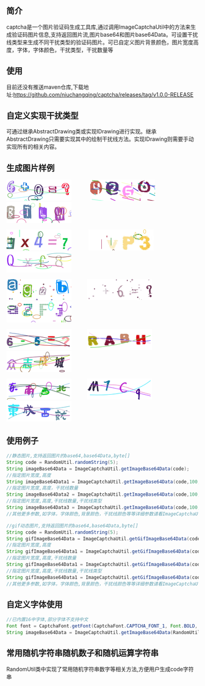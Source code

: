 ## 简介
captcha是一个图片验证码生成工具库,通过调用ImageCaptchaUtil中的方法来生成验证码图片信息,支持返回图片流,图片base64和图片base64Data。可设置干扰线类型来生成不同干扰类型的验证码图片。可已自定义图片背景颜色，图片宽度高度，字体，字体颜色，干扰类型，干扰数量等
## 使用
目前还没有推送maven仓库,下载地址:https://github.com/niuchangqing/captcha/releases/tag/v1.0.0-RELEASE
## 自定义实现干扰类型
可通过继承AbstractDrawing类或实现IDrawing进行实现。继承AbstractDrawing只需要实现其中的绘制干扰线方法。实现IDrawing则需要手动实现所有的相关内容。
## 生成图片样例
![Image](https://github.com/niuchangqing/captcha/blob/master/sample/image/example1.png) &emsp;&emsp;&emsp; ![Image](https://github.com/niuchangqing/captcha/blob/master/sample/image/example2.png) &emsp;&emsp;&emsp; ![Image](https://github.com/niuchangqing/captcha/blob/master/sample/image/example3.png)

![Image](https://github.com/niuchangqing/captcha/blob/master/sample/image/example4.png) &emsp;&emsp;&emsp;![Image](https://github.com/niuchangqing/captcha/blob/master/sample/image/example5.gif) &emsp;&emsp;&emsp;![Image](https://github.com/niuchangqing/captcha/blob/master/sample/image/example5.png)

![Image](https://github.com/niuchangqing/captcha/blob/master/sample/image/example6.png)&emsp;&emsp;&emsp;![Image](https://github.com/niuchangqing/captcha/blob/master/sample/image/example7.gif)&emsp;&emsp;&emsp;![Image](https://github.com/niuchangqing/captcha/blob/master/sample/image/example8.png)

![Image](https://github.com/niuchangqing/captcha/blob/master/sample/image/example9.png)&emsp;&emsp;&emsp;![Image](https://github.com/niuchangqing/captcha/blob/master/sample/image/example10.png)&emsp;&emsp;&emsp;![Image](https://github.com/niuchangqing/captcha/blob/master/sample/image/example11.png)

![Image](https://github.com/niuchangqing/captcha/blob/master/sample/image/example12.png)&emsp;&emsp;&emsp;![Image](https://github.com/niuchangqing/captcha/blob/master/sample/image/example13.png)&emsp;&emsp;&emsp;![Image](https://github.com/niuchangqing/captcha/blob/master/sample/image/example14.png)
## 使用例子
```java
//静态图片,支持返回图片的base64,base64Data,byte[]
String code = RandomUtil.randomString(5);
String imageBase64Data = ImageCaptchaUtil.getImageBase64Data(code);
//指定图片宽度,高度
String imageBase64Data1 = ImageCaptchaUtil.getImageBase64Data(code,100,35);
//指定图片宽度,高度，干扰线数量
String imageBase64Data2 = ImageCaptchaUtil.getImageBase64Data(code,100,35,10);
//指定图片宽度,高度,干扰线数量,干扰线类型
String imageBase64Data3 = ImageCaptchaUtil.getImageBase64Data(code,100,35,10,InterferenceTypeEnum.LINE);
//其他更多参数,如字体，字体颜色,背景颜色，干扰线颜色等等详细参数请看ImageCaptchaUtil类中的具体方法;
```

```java
//gif动态图片,支持返回图片的base64,base64Data,byte[]
String code = RandomUtil.randomString(5);
String gifImageBase64Data = ImageCaptchaUtil.getGifImageBase64Data(code);
//指定图片宽度,高度
String gifImageBase64Data1 = ImageCaptchaUtil.getGifImageBase64Data(code,100,35);
//指定图片宽度,高度,干扰线数量
String gifImageBase64Data1 = ImageCaptchaUtil.getGifImageBase64Data(code,100,35);
//指定图片宽度,高度,干扰线数量,干扰线类型
String gifImageBase64Data1 = ImageCaptchaUtil.getGifImageBase64Data(code,100,35,InterferenceTypeEnum.LINE);
//其他更多参数,如字体，字体颜色,背景颜色，干扰线颜色等等详细参数请看ImageCaptchaUtil类中的具体方法;
```
## 自定义字体使用
```java
//已内置16中字体,部分字体不支持中文
Font font = CaptchaFont.getFont(CaptchaFont.CAPTCHA_FONT_1, Font.BOLD, 40);
String imageBase64Data = ImageCaptchaUtil.getImageBase64Data(RandomUtil.randomString(4), 175, 55, 5, InterferenceTypeEnum.BEZIER, font);
```
## 常用随机字符串随机数子和随机运算字符串
RandomUtil类中实现了常用随机字符串数字等相关方法,方便用户生成code字符串